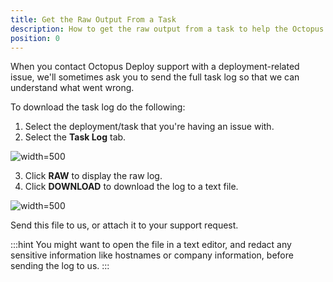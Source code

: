 ```yaml
---
title: Get the Raw Output From a Task
description: How to get the raw output from a task to help the Octopus team resolve deployment related issues.
position: 0
---
```


When you contact Octopus Deploy support with a deployment-related issue, we'll sometimes ask you to send the full task log so that we can understand what went wrong.

To download the task log do the following:

1. Select the deployment/task that you're having an issue with.
2. Select the **Task Log** tab.

![](images/tasklog.png "width=500")

3. Click **RAW** to display the raw log.
3. Click **DOWNLOAD** to download the log to a text file.

![](images/tasklog2.png "width=500")

Send this file to us, or attach it to your support request.

:::hint
You might want to open the file in a text editor, and redact any sensitive information like hostnames or company information, before sending the log to us.
:::
